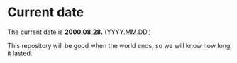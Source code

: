 # Current date

The current date is **2000.08.28.** (YYYY.MM.DD.)

This repository will be good when the world ends, so we will know how long it lasted.
